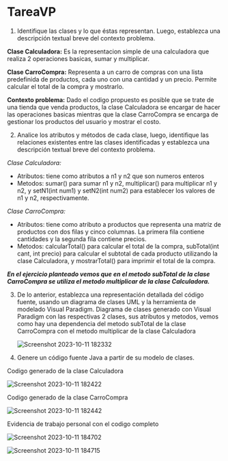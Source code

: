 # TareaVP
1. Identifique las clases y lo que éstas representan. Luego, establezca una descripción textual breve del contexto problema.

**Clase Calculadora:** Es la representacion simple de una calculadora que realiza 2 operaciones basicas, sumar y multiplicar.

**Clase CarroCompra:** Representa a un carro de compras con una lista predefinida de productos, cada uno con una cantidad y un precio. Permite calcular el total de la compra y mostrarlo.

**Contexto problema:** Dado el codigo propuesto es posible que se trate de una tienda que venda productos, la clase Calculadora se encargar de hacer las operaciones basicas mientras que la clase CarroCompra se encarga de gestionar los productos del usuario y mostrar el costo.


2. Analice los atributos y métodos de cada clase, luego, identifique las relaciones existentes entre las clases identificadas y establezca una descripción textual breve del contexto problema.
   
*Clase Calculadora:*
- Atributos: tiene como atributos a n1 y n2 que son numeros enteros
- Metodos: sumar() para sumar n1 y n2, multiplicar() para multiplicar n1 y n2, y setN1(int num1) y setN2(int num2) para establecer los valores de n1 y n2, respectivamente.
  
*Clase CarroCompra:*
- Atributos: tiene como atributo a productos que representa una matriz de productos con dos filas y cinco columnas. La primera fila contiene cantidades y la segunda fila contiene precios.
- Metodos: calcularTotal() para calcular el total de la compra, subTotal(int cant, int precio) para calcular el subtotal de cada producto utilizando la clase Calculadora, y mostrarTotal() para imprimir el total de la compra.
  
***En el ejercicio planteado vemos que en el metodo subTotal de la clase CarroCompra se utiliza el metodo multiplicar de la clase Calculadora.***

3. De lo anterior, establezca una representación detallada del código fuente, usando un diagrama de clases UML y la herramienta de modelado Visual Paradigm.
Diagrama de clases generado con Visual Paradigm con las respectivas 2 clases, sus atributos y metodos, vemos como hay una dependencia del metodo subTotal de la clase CarroCompra con el metodo multiplicar de la clase Calculadora
  
   ![Screenshot 2023-10-11 182332](https://github.com/LeandroEsteban/TareaVP/assets/127903058/867edd22-528c-4921-a5e4-723915c19246)

4. Genere un código fuente Java a partir de su modelo de clases.
   
Codigo generado de la clase Calculadora
  
   ![Screenshot 2023-10-11 182422](https://github.com/LeandroEsteban/TareaVP/assets/127903058/79805c5b-8e50-44f3-a477-0edee9f24e53)
   
Codigo generado de la clase CarroCompra
  
   ![Screenshot 2023-10-11 182442](https://github.com/LeandroEsteban/TareaVP/assets/127903058/464b0336-5c22-4177-8f3b-8e507b8f6118)


Evidencia de trabajo personal con el codigo completo

![Screenshot 2023-10-11 184702](https://github.com/LeandroEsteban/TareaVP/assets/127903058/da4d8f8f-97ff-4852-a317-9b5bf8f821d9)

![Screenshot 2023-10-11 184715](https://github.com/LeandroEsteban/TareaVP/assets/127903058/31516415-7aed-48f1-b4f7-32e35e5d0d8f)

